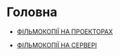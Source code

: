 # Головна

- [ФІЛЬМОКОПІЇ НА ПРОЕКТОРАХ](FILMS-DCP-PROJECTORS.md)

- [ФІЛЬМОКОПІЇ НА СЕРВЕРІ](FILMS-DCP-SERVER.md)
